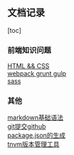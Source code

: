 ## 文档记录

[toc]

### 前端知识问题
[HTML && CSS](https://github.com/zhangwen0424/Apis/blob/master/html_css.md)  
[webpack grunt gulp](https://github.com/zhangwen0424/Apis/blob/master/webpack_grunt_gulp.md)  
[sass](https://github.com/zhangwen0424/Apis/blob/master/sass.md)  
<!-- [vue](https://github.com/zhangwen0424/Apis/blob/master/vue.md)   -->

### 其他
[markdown基础语法](https://github.com/zhangwen0424/Apis/blob/master/markdown.md)  
[git提交github](https://github.com/zhangwen0424/Apis/blob/master/github-commit.md)  
[package.json的生成](https://github.com/zhangwen0424/Apis/blob/master/package_json.md)  
[tnvm版本管理工具](https://github.com/zhangwen0424/Apis/blob/master/tnvm.md)  


<!-- [vue-router]('https://github.com/zhangwen0424/Apis/blob/master/vue-router.md')   -->